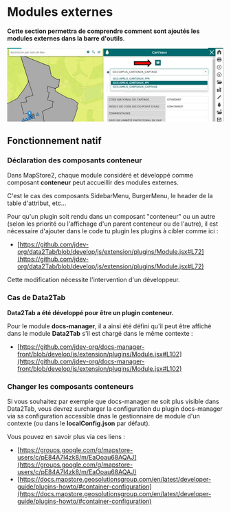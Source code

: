 # Modules externes

**Cette section permettra de comprendre comment sont ajoutés les modules externes dans la barre d'outils**.

![externals modules](images/externals.JPG)

## Fonctionnement natif

### Déclaration des composants conteneur

Dans MapStore2, chaque module considéré et développé comme composant **conteneur** peut accueillir des modules externes.

C'est le cas des composants SidebarMenu, BurgerMenu, le header de la table d'attribut, etc...

Pour qu'un plugin soit rendu dans un composant "conteneur" ou un autre (selon les priorité ou l'affichage d'un parent conteneur ou de l'autre), il est nécessaire d'ajouter dans le code tu plugin les plugins à cibler comme ici :

- [https://github.com/jdev-org/data2Tab/blob/develop/js/extension/plugins/Module.jsx#L72](https://github.com/jdev-org/data2Tab/blob/develop/js/extension/plugins/Module.jsx#L72)

Cette modification nécessite l'intervention d'un développeur.

### Cas de Data2Tab

**Data2Tab a été développé pour être un plugin conteneur.**

Pour le module **docs-manager**, il a ainsi été défini qu'il peut être affiché dans le module **Data2Tab** s'il est chargé dans le même contexte :

- [https://github.com/jdev-org/docs-manager-front/blob/develop/js/extension/plugins/Module.jsx#L102](https://github.com/jdev-org/docs-manager-front/blob/develop/js/extension/plugins/Module.jsx#L102)

### Changer les composants conteneurs

Si vous souhaitez par exemple que docs-manager ne soit plus visible dans Data2Tab, vous devrez surcharger la configuration du plugin docs-manager via sa configuration accessible dnas le gestionnaire de module d'un contexte (ou dans le **localConfig.json** par défaut).

Vous pouvez en savoir plus via ces liens :

- [https://groups.google.com/g/mapstore-users/c/pE84A7l4zk8/m/EaOoau68AQAJ](https://groups.google.com/g/mapstore-users/c/pE84A7l4zk8/m/EaOoau68AQAJ)
- [https://docs.mapstore.geosolutionsgroup.com/en/latest/developer-guide/plugins-howto/#container-configuration](https://docs.mapstore.geosolutionsgroup.com/en/latest/developer-guide/plugins-howto/#container-configuration)











